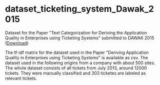 # dataset_ticketing_system_Dawak_2015
Dataset for the Paper "Text Categorization for Deriving the Application Quality in Enterprises using Ticketing Systems" submitted to DAWAK 2015 ([Download](https://github.com/lsinfo3/dataset_ticketing_system_Dawak_2015/releases/download/release/tf-idf-matrix.zip))

The tf-idf matrix for the dataset used in the Paper "Deriving Application Quality in Enterprises using Ticketing Systems" is available as csv. The dataset used in the following origins from a company with about 500 sites. The whole dataset consists of all tickets from July 2013, around 12000 tickets. They were manually classified and 303 ticketes are labeled as relevant tickets. 


